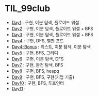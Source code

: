 # TIL_99club

* [Day1](./Day1.md) : 구현, 이분 탐색, 플로이드 워셜
* [Day2](./Day2.md) : 구현, 이분 탐색, 플로이드 워셜 + BFS
* [Day3](./Day3.md) : 구현, 이분 탐색, 플로이드 워셜 + BFS
* [Day4](./Day4.md) : 구현, DFS, 벨만 포드
* [Day4-Bonus](./Day4_Bonus.md) : 리스트, 이분 탐색, 이분 탐색
* [Day5](./Day5.md) : 구현, BFS, 그리디
* [Day6](./Day6.md) : 구현, 이분 탐색, DFS
* [Day7](./Day7.md) : 구현, 완전 탐색, BFS
* [Day8](./Day8.md) : 구현, BFS, heapq
* [Day9](./Day9.md) : 구현, BFS, 구현(기업 기출)
* [Day10](./Day10.md) : 구현, BFS, 투포인터
* [Day11](./Day11.md) : 